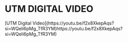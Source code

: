 <h1><b>UTM DIGITAL VIDEO</b></h1>
[UTM Digital Video](https://youtu.be/f2x8XkepAqs?si=WQeli6pMg_TfR3YM)https://youtu.be/f2x8XkepAqs?si=WQeli6pMg_TfR3YM)
